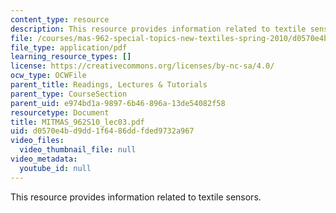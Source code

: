 ```yaml
---
content_type: resource
description: This resource provides information related to textile sensors.
file: /courses/mas-962-special-topics-new-textiles-spring-2010/d0570e4bd9dd1f6486ddfded9732a967_MITMAS_962S10_lec03.pdf
file_type: application/pdf
learning_resource_types: []
license: https://creativecommons.org/licenses/by-nc-sa/4.0/
ocw_type: OCWFile
parent_title: Readings, Lectures & Tutorials
parent_type: CourseSection
parent_uid: e974bd1a-9897-6b46-896a-13de54082f58
resourcetype: Document
title: MITMAS_962S10_lec03.pdf
uid: d0570e4b-d9dd-1f64-86dd-fded9732a967
video_files:
  video_thumbnail_file: null
video_metadata:
  youtube_id: null
---
```

This resource provides information related to textile sensors.